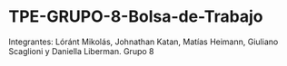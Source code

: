 # TPE-GRUPO-8-Bolsa-de-Trabajo
Integrantes: Lóránt Mikolás, Johnathan Katan, Matías Heimann, Giuliano Scaglioni y Daniella Liberman.
Grupo 8
